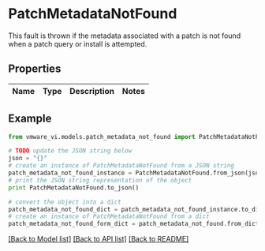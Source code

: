 # PatchMetadataNotFound

This fault is thrown if the metadata associated with a patch is not found when a patch query or install is attempted. 

## Properties
Name | Type | Description | Notes
------------ | ------------- | ------------- | -------------

## Example

```python
from vmware_vi.models.patch_metadata_not_found import PatchMetadataNotFound

# TODO update the JSON string below
json = "{}"
# create an instance of PatchMetadataNotFound from a JSON string
patch_metadata_not_found_instance = PatchMetadataNotFound.from_json(json)
# print the JSON string representation of the object
print PatchMetadataNotFound.to_json()

# convert the object into a dict
patch_metadata_not_found_dict = patch_metadata_not_found_instance.to_dict()
# create an instance of PatchMetadataNotFound from a dict
patch_metadata_not_found_form_dict = patch_metadata_not_found.from_dict(patch_metadata_not_found_dict)
```
[[Back to Model list]](../README.md#documentation-for-models) [[Back to API list]](../README.md#documentation-for-api-endpoints) [[Back to README]](../README.md)


